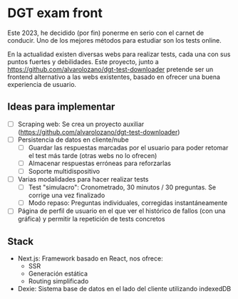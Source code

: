 # DGT exam front
Este 2023, he decidido (por fin) ponerme en serio con el carnet de conducir. Uno de los mejores métodos para estudiar son los tests online.

En la actualidad existen diversas webs para realizar tests, cada una con sus puntos fuertes y debilidades. Este proyecto, junto a https://github.com/alvarolozano/dgt-test-downloader pretende ser un frontend alternativo a las webs existentes, basado en ofrecer una buena experiencia de usuario.

## Ideas para implementar
- [ ] Scraping web: Se crea un proyecto auxiliar (https://github.com/alvarolozano/dgt-test-downloader)
- [ ] Persistencia de datos en cliente/nube
    - [ ] Guardar las respuestas marcadas por el usuario para poder retomar el test más tarde (otras webs no lo ofrecen)
    - [ ] Almacenar respuestas erróneas para reforzarlas
    - [ ] Soporte multidispositivo
- [ ] Varias modalidades para hacer realizar tests
    - [ ] Test "simulacro": Cronometrado, 30 minutos / 30 preguntas. Se corrige una vez finalizado
    - [ ] Modo repaso: Preguntas individuales, corregidas instantáneamente
- [ ] Página de perfil de usuario en el que ver el histórico de fallos (con una gráfica) y permitir la repetición de tests concretos

## Stack
- Next.js: Framework basado en React, nos ofrece:
    - SSR
    - Generación estática
    - Routing simplificado
- Dexie: Sistema base de datos en el lado del cliente utilizando indexedDB 